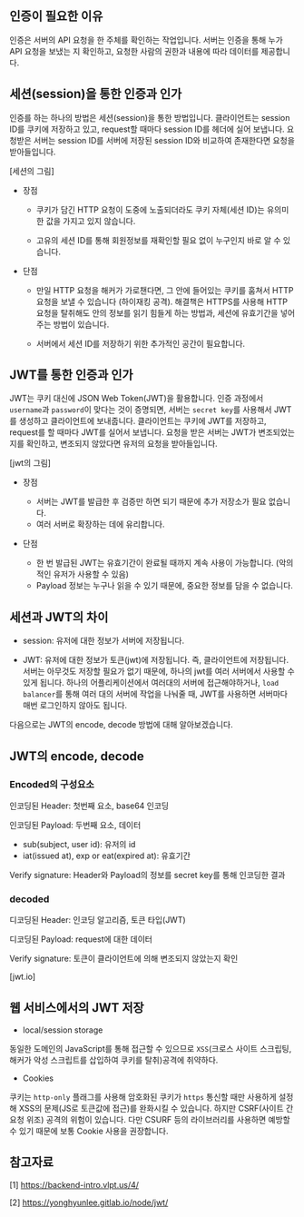 
## 인증이 필요한 이유


인증은 서버의 API 요청을 한 주체를 확인하는 작업입니다. 서버는 인증을 통해 누가 API 요청을 보냈는 지 확인하고, 요청한 사람의 권한과 내용에 따라 데이터를 제공합니다.

## 세션(session)을 통한 인증과 인가

인증를 하는 하나의 방법은 세션(session)을 통한 방법입니다. 클라이언트는 session ID를 쿠키에 저장하고 있고, request할 때마다 session ID를 헤더에 실어 보냅니다. 요청받은 서버는 session ID를 서버에 저장된 session ID와 비교하여 존재한다면 요청을 받아들입니다.

[세션의 그림]

- 장점

  - 쿠키가 담긴 HTTP 요청이 도중에 노출되더라도 쿠키 자체(세션 ID)는 유의미한 값을 가지고 있지 않습니다.

  - 고유의 세션 ID를 통해 회원정보를 재확인할 필요 없이 누구인지 바로 알 수 있습니다.

- 단점

    - 만일 HTTP 요청을 해커가 가로챈다면, 그 안에 들어있는 쿠키를 훔쳐서 HTTP 요청을 보낼 수 있습니다 (하이재킹 공격). 해결책은 HTTPS를 사용해 HTTP 요청을 탈취해도 안의 정보를 읽기 힘들게 하는 방법과, 세션에 유효기간을 넣어주는 방법이 있습니다.


    - 서버에서 세션 ID를 저장하기 위한 추가적인 공간이 필요합니다.


## JWT를 통한 인증과 인가

JWT는 쿠키 대신에 JSON Web Token(JWT)을 활용합니다. 인증 과정에서 `username`과 `password`이 맞다는 것이 증명되면, 서버는 `secret key`를 사용해서 JWT를 생성하고 클라이언트에 보내줍니다. 클라이언트는 쿠키에 JWT를 저장하고, request를 할 때마다 JWT를 실어서 보냅니다. 요청을 받은 서버는 JWT가 변조되었는지를 확인하고, 변조되지 않았다면 유저의 요청을 받아들입니다.

[jwt의 그림]


- 장점

    - 서버는 JWT를 발급한 후 검증만 하면 되기 때문에 추가 저장소가 필요 없습니다.
    - 여러 서버로 확장하는 데에 유리합니다.

- 단점
  
    - 한 번 발급된 JWT는 유효기간이 완료될 때까지 계속 사용이 가능합니다. (악의적인 유저가 사용할 수 있음)
    - Payload 정보는 누구나 읽을 수 있기 때문에, 중요한 정보를 담을 수 없습니다. 
  

## 세션과 JWT의 차이

- session: 유저에 대한 정보가 서버에 저장됩니다.

- JWT: 유저에 대한 정보가 토큰(jwt)에 저장됩니다. 즉, 클라이언트에 저장됩니다.
서버는 아무것도 저장할 필요가 없기 때문에, 하나의 jwt를 여러 서버에서 사용할 수 있게 됩니다. 하나의 어플리케이션에서 여러대의 서버에 접근해야하거나, `load balancer`를 통해 여러 대의 서버에 작업을 나눠줄 때, JWT를 사용하면 서버마다 매번 로그인하지 않아도 됩니다. 


다음으로는 JWT의 encode, decode 방법에 대해 알아보겠습니다.

## JWT의 encode, decode

### Encoded의 구성요소

인코딩된 Header: 첫번째 요소, base64 인코딩

인코딩된 Payload: 두번째 요소, 데이터
- sub(subject, user id): 유저의 id
- iat(issued at), exp or eat(expired at): 유효기간

Verify signature: Header와 Payload의 정보를 secret key를 통해 인코딩한 결과


### decoded

디코딩된 Header: 인코딩 알고리즘, 토큰 타입(JWT)

디코딩된 Payload: request에 대한 데이터

Verify signature: 토큰이 클라이언트에 의해 변조되지 않았는지 확인

[jwt.io]

## 웹 서비스에서의 JWT 저장

- local/session storage

동일한 도메인의 JavaScript를 통해 접근할 수 있으므로 `XSS`(크로스 사이트 스크립팅, 해커가 악성 스크립트를 삽입하여 쿠키를 탈취)공격에 취약하다.

- Cookies

쿠키는 `http-only` 플래그를 사용해 암호화된 쿠키가 `https` 통신할 때만 사용하게 설정해 XSS의 문제(JS로 토큰값에 접근)를 완화시킬 수 있습니다. 하지만 CSRF(사이트 간 요청 위조) 공격의 위험이 있습니다. 다만 CSURF 등의 라이브러리를 사용하면 예방할 수 있기 때문에 보통 Cookie 사용을 권장합니다.

## 참고자료 

[1] https://backend-intro.vlpt.us/4/

[2] https://yonghyunlee.gitlab.io/node/jwt/